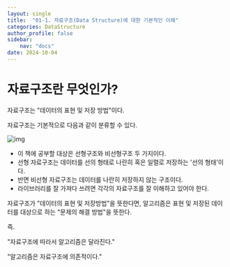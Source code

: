 ```yaml
---
layout: single
title:  "01-1. 자료구조(Data Structure)에 대한 기본적인 이해"
categories: DataStructure
author_profile: false
sidebar:
    nav: "docs"
date: 2024-10-04
---
```


# 자료구조란 무엇인가?

자료구조는 "데이터의 표현 및 저장 방법"이다.

자료구조는 기본적으로 다음과 같이 분류할 수 있다.

![img](https://img1.daumcdn.net/thumb/R800x0/?scode=mtistory2&fname=https%3A%2F%2Ft1.daumcdn.net%2Fcfile%2Ftistory%2F23493B3356E9549111)

- 이 책에 공부할 대상은 선형구조와 비선형구조 두 가지이다.
- 선형 자료구조는 데이터를 선의 형태로 나란히 혹은 일렬로 저장하는 '선의 형태'이다.
- 반면 비선형 자료구조는 데이터를 나란히 저장하지 않는 구조이다.
- 라이브러리를 잘 가져다 쓰려면 각각의 자료구조를 잘 이해하고 있어야 한다.

자료구조가 "데이터의 표현 및 저장방법"을 뜻한다면, 알고리즘은 표현 및 저장된 데이터를 대상으로 하는 "문제의 해결 방법"을 뜻한다.

즉.

"자료구조에 따라서 알고리즘은 달라진다."

"알고리즘은 자료구조에 의존적이다."